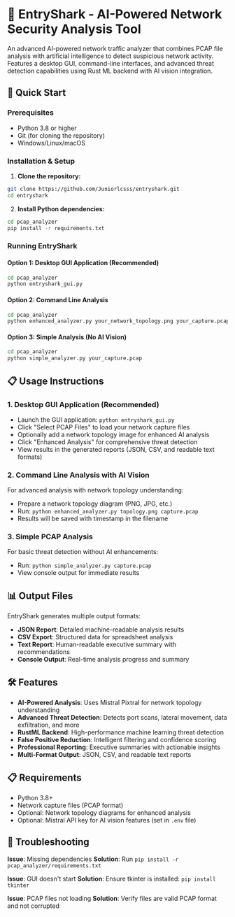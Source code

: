 # 🦈 EntryShark - AI-Powered Network Security Analysis Tool

An advanced AI-powered network traffic analyzer that combines PCAP file analysis with artificial intelligence to detect suspicious network activity. Features a desktop GUI, command-line interfaces, and advanced threat detection capabilities using Rust ML backend with AI vision integration.

## 🚀 Quick Start

### Prerequisites

- Python 3.8 or higher
- Git (for cloning the repository)
- Windows/Linux/macOS

### Installation & Setup

1. **Clone the repository:**

```bash
git clone https://github.com/Juniorlcsss/entryshark.git
cd entryshark
```

2. **Install Python dependencies:**

```bash
cd pcap_analyzer
pip install -r requirements.txt
```


### Running EntryShark

#### Option 1: Desktop GUI Application (Recommended)

```bash
cd pcap_analyzer
python entryshark_gui.py
```

#### Option 2: Command Line Analysis

```bash
cd pcap_analyzer
python enhanced_analyzer.py your_network_topology.png your_capture.pcap
```

#### Option 3: Simple Analysis (No AI Vision)

```bash
cd pcap_analyzer
python simple_analyzer.py your_capture.pcap
```

## 📋 Usage Instructions

### 1. Desktop GUI Application (Recommended)

- Launch the GUI application: `python entryshark_gui.py`
- Click "Select PCAP Files" to load your network capture files
- Optionally add a network topology image for enhanced AI analysis
- Click "Enhanced Analysis" for comprehensive threat detection
- View results in the generated reports (JSON, CSV, and readable text formats)

### 2. Command Line Analysis with AI Vision

For advanced analysis with network topology understanding:

- Prepare a network topology diagram (PNG, JPG, etc.)
- Run: `python enhanced_analyzer.py topology.png capture.pcap`
- Results will be saved with timestamp in the filename

### 3. Simple PCAP Analysis

For basic threat detection without AI enhancements:

- Run: `python simple_analyzer.py capture.pcap`
- View console output for immediate results

## 📊 Output Files

EntryShark generates multiple output formats:

- **JSON Report**: Detailed machine-readable analysis results
- **CSV Export**: Structured data for spreadsheet analysis
- **Text Report**: Human-readable executive summary with recommendations
- **Console Output**: Real-time analysis progress and summary

## 🛠️ Features

- **AI-Powered Analysis**: Uses Mistral Pixtral for network topology understanding
- **Advanced Threat Detection**: Detects port scans, lateral movement, data exfiltration, and more
- **RustML Backend**: High-performance machine learning threat detection
- **False Positive Reduction**: Intelligent filtering and confidence scoring
- **Professional Reporting**: Executive summaries with actionable insights
- **Multi-Format Output**: JSON, CSV, and readable text reports

## 📋 Requirements

- Python 3.8+
- Network capture files (PCAP format)
- Optional: Network topology diagrams for enhanced analysis
- Optional: Mistral API key for AI vision features (set in `.env` file)

## 🔧 Troubleshooting

**Issue**: Missing dependencies
**Solution**: Run `pip install -r pcap_analyzer/requirements.txt`

**Issue**: GUI doesn't start
**Solution**: Ensure tkinter is installed: `pip install tkinter`

**Issue**: PCAP files not loading
**Solution**: Verify files are valid PCAP format and not corrupted
